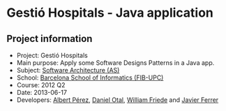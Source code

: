 Gestió Hospitals - Java application
===============

Project information
------------------

* Project:      Gestió Hospitals
* Main purpose: Apply some Software Designs Patterns in a Java app.
* Subject:      [Software Architecture (AS)](http://www.fib.upc.edu/en/estudiar-enginyeria-informatica/assignatures/AS.html)
* School:	 	    [Barcelona School of Informatics (FIB-UPC)](http://www.fib.upc.edu/)
* Course:		    2012 Q2
* Date:			    2013-06-17
* Developers:	  [Albert Pérez](https://github.com/aperez77), [Daniel Otal](https://github.com/otalrecall), [William Friede](https://github.com/dember) and [Javier Ferrer](https://github.com/JavierCane)
